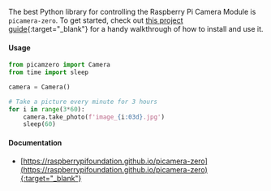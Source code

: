 
The best Python library for controlling the Raspberry Pi Camera Module is `picamera-zero`. To get started, check out [this project guide](https://raspberrypifoundation.github.io/picamera-zero/hello_world/){:target="_blank"} for a handy walkthrough of how to install and use it.


#### Usage

```python
from picamzero import Camera
from time import sleep

camera = Camera()

# Take a picture every minute for 3 hours
for i in range(3*60):
    camera.take_photo(f'image_{i:03d}.jpg')
    sleep(60)
```

#### Documentation

- [https://raspberrypifoundation.github.io/picamera-zero](https://raspberrypifoundation.github.io/picamera-zero){:target="_blank"}
